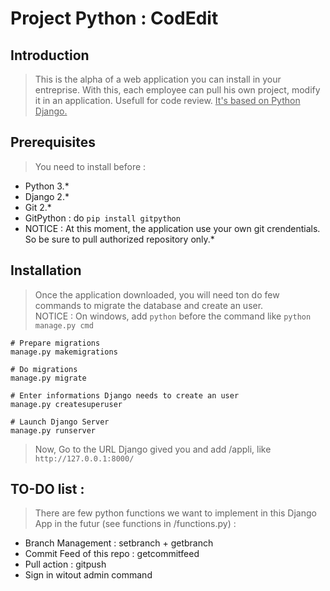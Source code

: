 # Project Python : CodEdit

## Introduction

> This is the alpha of a web application you can install in your entreprise. With this, each employee can pull his own project, modify it in an application. Usefull for code review.
<u> It's based on Python Django.</u>

## Prerequisites

> You need to install before : 
- Python 3.*
- Django 2.*
- Git 2.*
- GitPython : do ```pip install gitpython```
- NOTICE : At this moment, the application use your own git crendentials. So be sure to pull authorized repository only.*

## Installation

> Once the application downloaded, you will need ton do few commands to migrate the database and create an user.
<br>NOTICE : On windows, add ```python``` before the command like ```python manage.py cmd```

```
# Prepare migrations
manage.py makemigrations

# Do migrations
manage.py migrate 

# Enter informations Django needs to create an user
manage.py createsuperuser 

# Launch Django Server
manage.py runserver 
```
> Now, Go to the URL Django gived you and add /appli, like ```http://127.0.0.1:8000/```

## TO-DO list :

> There are few python functions we want to implement in this Django App in the futur (see functions in /functions.py) :
- Branch Management : setbranch + getbranch 
- Commit Feed of this repo : getcommitfeed
- Pull action : gitpush
- Sign in witout admin command
